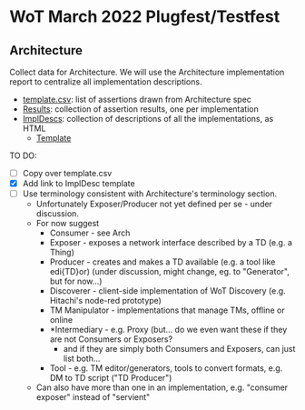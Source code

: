 # WoT March 2022 Plugfest/Testfest
## Architecture
Collect data for Architecture.
We will use the Architecture implementation report to centralize all
implementation descriptions.

* [template.csv](template.csv): list of assertions drawn from Architecture spec
* [Results](Results): collection of assertion results, one per implementation
* [ImplDescs](ImplDescs): collection of descriptions of all the implementations, as HTML
    - [Template](https://github.com/w3c/wot-testing/blob/main/events/templates/TestImplementation/impldesc.html)
    
TO DO:
- [ ] Copy over template.csv
- [x] Add link to ImplDesc template
- [ ] Use terminology consistent with Architecture's terminology section.
    * Unfortunately Exposer/Producer not yet defined per se - under discussion.
    * For now suggest 
        - Consumer - see Arch
        - Exposer - exposes a network interface described by a TD (e.g. a Thing)
        - Producer - creates and makes a TD available (e.g. a tool like edi{TD}or) (under discussion, might change, eg. to "Generator", but for now...)
        - Discoverer - client-side implementation of WoT Discovery (e.g. Hitachi's node-red prototype)
        - TM Manipulator - implementations that manage TMs, offline or online 
        - *Intermediary - e.g. Proxy (but... do we even want these if they are not Consumers or Exposers?
             - and if they are simply both Consumers and Exposers, can just list both...
        - Tool - e.g. TM editor/generators, tools to convert formats, e.g. DM to TD script ("TD Producer")
    * Can also have more than one in an implementation, e.g. "consumer exposer" instead of "servient"

